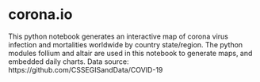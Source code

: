 # corona.io
<body>
This python notebook generates an interactive map of corona virus infection and mortalities worldwide by country
state/region.  The python modules follium and altair are used in this notebook to generate maps, and embedded daily charts.  Data
source: https://github.com/CSSEGISandData/COVID-19
</body>
